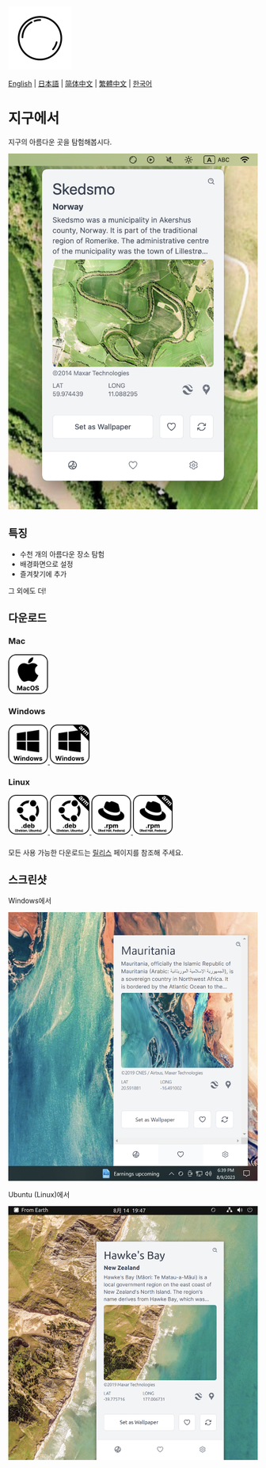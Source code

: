 <img src="./assets/icon.png" alt="로고" width="128">

[English](./README.md) | [日本語](./README.ja.md) | [简体中文](./README.zh-CN.md) | [繁體中文](./README.zh-TW.md) | [한국어](./README.ko.md)

# 지구에서

지구의 아름다운 곳을 탐험해봅시다.

<img src="./assets/Screenshot 2023-08-14 at 19.30.13.png" width="512">

## 특징

- 수천 개의 아름다운 장소 탐험
- 배경화면으로 설정
- 즐겨찾기에 추가

그 외에도 더!

## 다운로드

### Mac

<a href="https://github.com/owfdr/from-earth/releases/download/v1.1.1/From.Earth-darwin-universal-1.1.1.zip">
    <img src="assets/macos.svg" alt="MacOS" width="80">
</a>

### Windows

<a href="https://github.com/owfdr/from-earth/releases/download/v1.1.1/From.Earth-win32-x64-1.1.1.zip">
    <img src="assets/windows.svg" alt="Windows" width="80">
</a>
<a href="https://github.com/owfdr/from-earth/releases/download/v1.1.1/From.Earth-win32-arm64-1.1.1.zip">
    <img src="assets/windows-arm64.svg" alt="Windows arm64" width="80">
</a>

### Linux

<a href="https://github.com/owfdr/from-earth/releases/download/v1.1.1/from-earth_1.1.1_amd64.deb">
    <img src="assets/debian.svg" alt="Debian" width="80">
</a>
    <a href="https://github.com/owfdr/from-earth/releases/download/v1.1.1/from-earth_1.1.1_arm64.deb">
    <img src="assets/debian-arm64.svg" alt="Debian arm64" width="80">
</a>
<a href="https://github.com/owfdr/from-earth/releases/download/v1.1.1/from-earth-1.1.1-1.x86_64.rpm">
    <img src="assets/red-hat.svg" alt="Red Hat" width="80">
</a>
    <a href="https://github.com/owfdr/from-earth/releases/download/v1.1.1/from-earth-1.1.1-1.arm64.rpm">
    <img src="assets/red-hat-arm64.svg" alt="Red Hat arm64" width="80">
</a>

###

모든 사용 가능한 다운로드는 [릴리스](https://github.com/owfdr/from-earth/releases/latest) 페이지를 참조해 주세요.

## 스크린샷

Windows에서

<img src="./assets/Screenshot 2023-08-09 at 18.39.17.png" width="512">

Ubuntu (Linux)에서

<img src="./assets/Screenshot 2023-08-14 at 19.47.17.png" width="512">
